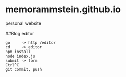 # memorammstein.github.io
personal website

##Blog editor
```
go     -> http /editor
cd     -> editor
npm install
node index.js
submit -> form
Ctrl^C
git commit, push
```
